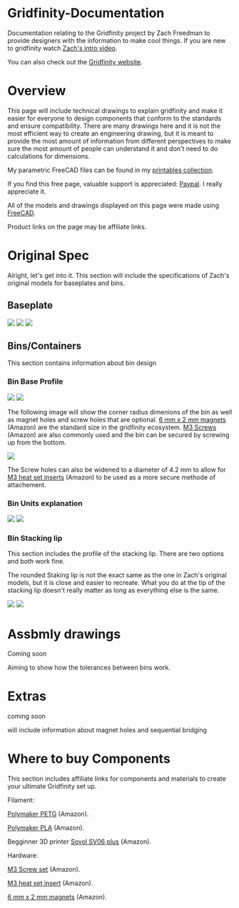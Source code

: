 # Gridfinity-Documentation
Documentation relating to the Gridfinity project by Zach Freedman to provide designers with the information to make cool things. If you are new to gridfinity watch [Zach's intro video](https://www.youtube.com/watch?v=ra_9zU-mnl8).

You can also check out the [Gridfinity website](https://gridfinity.xyz/).

# Overview 
This page will include technical drawings to explain gridfinity and make it easier for everyone to design components that conform to the standards and ensure compatibility. There are many drawings here and it is not the most efficient way to create an engineering drawing, but it is meant to provide the most amount of information from different perspectives to make sure the most amount of people can understand it and don't need to do calculations for dimensions. 


My parametric FreeCAD files can be found in my [printables collection](https://www.printables.com/@Stu142_524934/collections/969910).

If you find this free page, valuable support is appreciated: [Paypal](http://paypal.me/Stu142). I really appreciate it. 

All of the models and drawings displayed on this page were made using [FreeCAD](https://www.freecad.org/).

Product links on the page may be affiliate links. 

# Original Spec
Alright, let's get into it. This section will include the specifications of Zach's original models for baseplates and bins. 

## Baseplate
<img src="drawing_svg/baseplate_profile.svg">
<img src="drawing_svg/baseplate_total_width.svg">
<img src="drawing_svg/baseplate_radius.svg">

## Bins/Containers
This section contains information about bin design 

### Bin Base Profile
<img src="drawing_svg/bin_bottom_profile.svg">
<img src="drawing_svg/bin_profile_width.svg">

The following image will show the corner radius dimenions of the bin as well as magnet holes and screw holes that are optional. [6 mm x 2 mm magnets](https://geni.us/X9t1M) (Amazon) are the standard size in the gridfinity ecosystem. [M3 Screws]() (Amazon) are also commonly used and the bin can be secured by screwing up from the bottom. 

<img src="drawing_svg/bin_radius.svg">

The Screw holes can also be widened to a diameter of 4.2 mm to allow for [M3 heat set inserts](https://geni.us/Svm0Sl) (Amazon) to be used as a more secure methode of attachement. 

### Bin Units explanation

<img src="drawing_svg/bin_total_width.svg">
<img src="drawing_svg/bin_total_height.svg">

### Bin Stacking lip
This section includes the profile of the stacking lip. There are two options and both work fine. 

The rounded Staking lip is not the exact same as the one in Zach's original models, but it is close and easier to recreate. What you do at the tip of the stacking lip doesn't really matter as long as everything else is the same. 

<img src="drawing_svg/bin_round_stacking_lip_profile.svg">
<img src="drawing_svg/bin_sharp_stacking_lip_profile.svg">

# Assbmly drawings 
Coming soon

Aiming to show how the tolerances between bins work. 


# Extras
coming soon

will include information about magnet holes and sequential bridging 

# Where to buy Components 
This section includes affiliate links for components and materials to create your ultimate Gridfinity set up. 

Filament:

[Polymaker PETG](https://geni.us/CBTpq) (Amazon).

[Polymaker PLA](https://geni.us/qoaqfE) (Amazon).

Begginner 3D printer [Sovol SV06 plus](https://geni.us/fWW26p) (Amazon).

Hardware:

[M3 Screw set](https://geni.us/gfP7w) (Amazon).

[M3 heat set insert](https://geni.us/Svm0Sl) (Amazon).

[6 mm x 2 mm magnets](https://geni.us/X9t1M) (Amazon).



